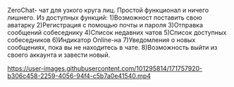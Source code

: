 ZeroChat- чат для узкого круга лиц. Простой функционал и ничего лишнего.
Из доступных функций:
1)Возможност поставить свою аватарку
2)Регистрация с помощью почты и пароля
3)Отправка сообщений собеседнику
4)Список недавних чатов
5)Список доступных собеседников
6)Индикатор Online-на
7)Уведомления о новых сообщениях, пока вы не находитесь в чате.
8)Возможность выйти из своего аккаунта и завести новый.

https://user-images.githubusercontent.com/101295814/171757920-b306c458-2259-4056-94f4-c5b7a0e41540.mp4

